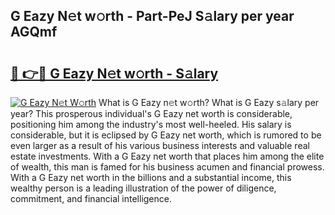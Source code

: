 ## G Eazy N𝚎t w𝚘rth - Part-PeJ S𝚊lary per year AGQmf

# <h2><a href="http://gc468b.nevu.top/?p=G+Eazy">🔗 👉🔴 G Eazy N𝚎t w𝚘rth - S𝚊lary</a></h2>

[![G Eazy N𝚎t W𝚘rth](https://i.imgur.com/Oavwk0R.jpeg)](http://gc468b.nevu.top/?p=G+Eazy)
What is G Eazy n𝚎t w𝚘rth? What is G Eazy s𝚊lary per year?
This prosperous individual's G Eazy net worth is considerable, positioning him among the industry's most well-heeled. His salary is considerable, but it is eclipsed by G Eazy net worth, which is rumored to be even larger as a result of his various business interests and valuable real estate investments. With a G Eazy net worth that places him among the elite of wealth, this man is famed for his business acumen and financial prowess. With a G Eazy net worth in the billions and a substantial income, this wealthy person is a leading illustration of the power of diligence, commitment, and financial intelligence.
